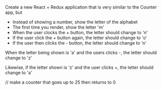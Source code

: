 
Create a new React + Redux application that is very similar to the Counter app, but 

- Instead of showing a number, show the letter of the alphabet 
- The first time you render, show the letter 'm'
- When the user clocks the + button, the letter should change to 'n'
- If the user click the + button again, the letter should change to 'o'
- If the user then clicks the - button, the letter should change to 'n' 

When the letter being shown is 'a' and the users clicks -, the letter should change to 'z'

Likewise, if the letter shown is 'z' and the user clicks +, the letter should change to 'a'

// make a counter that goes up to 25 then returns to 0 